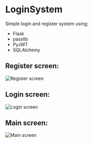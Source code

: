 # LoginSystem
Simple login and register system using;
- Flask
- passlib
- PyJWT
- SQLAlchemy

## Register screen: 
![Register screen](https://i.imgur.com/2RST4s2.png)

## Login screen: 
![Login screen](https://i.imgur.com/CHpV7u7.png)

## Main screen: 
![Main screen](https://i.imgur.com/mvQbZTU.png)
